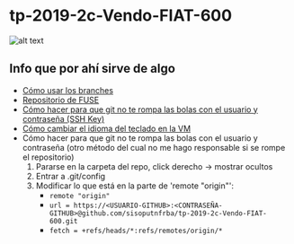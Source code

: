 # tp-2019-2c-Vendo-FIAT-600

![alt text](https://i.ibb.co/J2By3Hq/tp-operativos.png)

## Info que por ahí sirve de algo
* [Cómo usar los branches](docs/branches.md)
* [Repositorio de FUSE](https://github.com/libfuse/libfuse)
* [Cómo hacer para que git no te rompa las bolas con el usuario y contraseña (SSH Key)](https://help.github.com/en/enterprise/2.15/user/articles/generating-a-new-ssh-key-and-adding-it-to-the-ssh-agent)
* [Cómo cambiar el idioma del teclado en la VM](https://www.youtube.com/watch?v=aNvKk_RN2Cc)
* Cómo hacer para que git no te rompa las bolas con el usuario y contraseña (otro método del cual no me hago responsable si se rompe el repositorio)
  1. Pararse en la carpeta del repo, click derecho -> mostrar ocultos
  2. Entrar a .git/config
  3. Modificar lo que está en la parte de 'remote "origin"':
     - ```remote "origin"```
     - ```url = https://<USUARIO-GITHUB>:<CONTRASEÑA-GITHUB>@github.com/sisoputnfrba/tp-2019-2c-Vendo-FIAT-600.git```
     - ```fetch = +refs/heads/*:refs/remotes/origin/*```
